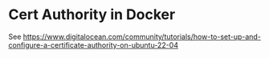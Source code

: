 # Cert Authority in Docker

See https://www.digitalocean.com/community/tutorials/how-to-set-up-and-configure-a-certificate-authority-on-ubuntu-22-04
